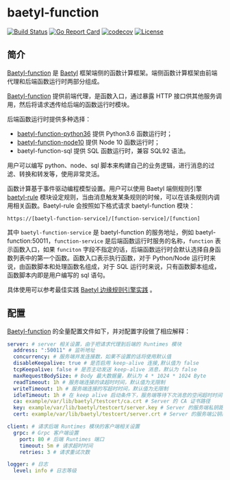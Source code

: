 baetyl-function
========

[![Build Status](https://travis-ci.org/baetyl/baetyl-function.svg?branch=master)](https://travis-ci.org/baetyl/baetyl-function)
[![Go Report Card](https://goreportcard.com/badge/github.com/baetyl/baetyl-function)](https://goreportcard.com/report/github.com/baetyl/baetyl-function) 
[![codecov](https://codecov.io/gh/baetyl/baetyl-function/branch/master/graph/badge.svg)](https://codecov.io/gh/baetyl/baetyl-function)
[![License](https://img.shields.io/github/license/baetyl/baetyl-function.svg)](./LICENSE)

## 简介

[Baetyl-function](https://github.com/baetyl/baetyl-function) 是 [Baetyl](https://github.com/baetyl/baetyl) 框架端侧的函数计算框架。端侧函数计算框架由前端代理和后端函数运行时两部分组成。

[Baetyl-function](https://github.com/baetyl/baetyl-function) 提供前端代理，是函数入口，通过暴露 HTTP 接口供其他服务调用，然后将请求透传给后端的函数运行时模块。

后端函数运行时提供多种选择：

- [baetyl-function-python36](https://github.com/baetyl/baetyl-function/tree/master/python36) 提供 Python3.6 函数运行时；
- [baetyl-function-node10](https://github.com/baetyl/baetyl-function/tree/master/node10) 提供 Node 10 函数运行时；
- baetyl-function-sql 提供 SQL 函数运行时，兼容 SQL92 语法。

用户可以编写 python、node、sql 脚本来构建自己的业务逻辑，进行消息的过滤、转换和转发等，使用非常灵活。

函数计算基于事件驱动编程模型设置。用户可以使用 Baetyl 端侧规则引擎 [baetyl-rule](https://github.com/baetyl/baetyl-rule) 模块设定规则，当由消息触发某条规则的时候，可以在该条规则内调用相关函数。Baetyl-rule 会按照如下格式请求 baetyl-function 模块：

```
https://[baetyl-function-service]/[function-service]/[function]
```

其中 `baetyl-function-service` 是 baetyl-function 的服务地址，例如 baetyl-function:50011，`function-service` 是后端函数运行时服务的名称，`function` 表示函数入口，如果 `funciton` 字段不指定的话，后端函数运行时会默认选择自身函数列表中的第一个函数。函数入口表示执行函数，对于 Python/Node 运行时来说，由函数脚本和处理函数名组成，对于 SQL 运行时来说，只有函数脚本组成，函数脚本内即是用户编写的 sql 语句。

具体使用可以参考最佳实践 [Baetyl 边缘规则引擎实践](https://github.com/baetyl/baetyl-docs-cn/blob/master/docs/practice/message-rule-practice.md) 。

## 配置

[Baetyl-function](https://github.com/baetyl/baetyl-function) 的全量配置文件如下，并对配置字段做了相应解释：

```yaml
server: # server 相关设置，由于把请求代理到后端的 Runtimes 模块
  address: ":50011" # 监听地址
  concurrency: # 服务端并发连接数，如果不设置的话将使用默认值
  disableKeepalive: true # 是否启用 keep-alive 连接,默认值为 false
  tcpKeepalive: false # 是否主动发送 keep-alive 消息，默认为 false
  maxRequestBodySize: # Body 最大数据量，默认为 4 * 1024 * 1024 Byte
  readTimeout: 1h # 服务端连接的读超时时间，默认值为无限制
  writeTimeout: 1h # 服务端连接的写超时时间，默认值为无限制
  idleTimeout: 1h # 在 keep alive 启动条件下，服务端等待下次消息的空闲超时时间，如果值为0，复用读超时时间
  ca: example/var/lib/baetyl/testcert/ca.crt # Server 的 CA 证书路径
  key: example/var/lib/baetyl/testcert/server.key # Server 的服务端私钥路径
  cert: example/var/lib/baetyl/testcert/server.crt # Server 的服务端公钥路径

client: # 请求后端 Runtimes 模块的客户端相关设置
  grpc: # Grpc 客户端设置
    port: 80 # 后端 Runtimes 端口
    timeout: 5m # 请求超时时间
    retries: 3 # 请求重试次数

logger: # 日志
  level: info # 日志等级
```